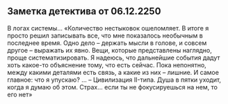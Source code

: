 ## Заметка детектива от 06.12.2250

В логах системы...
«Количество нестыковок ошеломляет. В итоге я просто решил записывать все, что мне показалось необычным в последнее время. Одно дело – держать мысли в голове, и совсем другое – выражать их явно. Вещи, которые представлены наглядно, проще систематизировать. Я надеюсь, что дальнейшие события дадут хоть какое-то объяснение тому, что есть сейчас. Пока непонятно, между какими деталями есть связь, а какие из них – лишние. И самое главное: что я упускаю?
...
– Цивилизация II-типа. Душа в пятки уходит, когда я думаю об этом. Страх... если ты не фокусируешься на нем, то его нет»